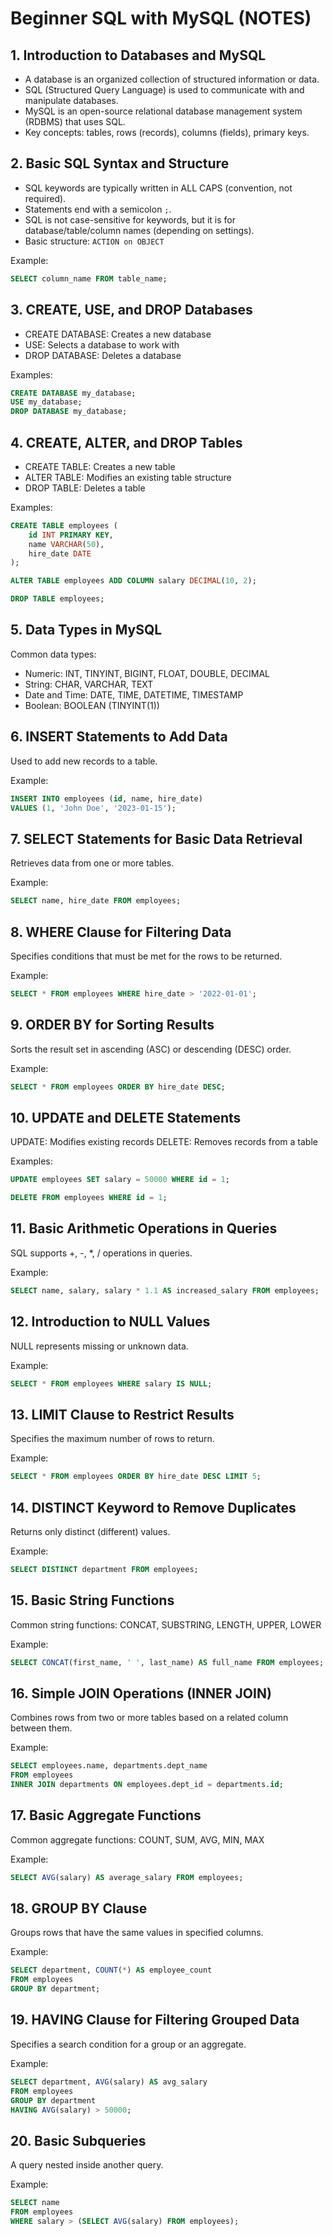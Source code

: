 # Beginner SQL with MySQL (NOTES)

## 1. Introduction to Databases and MySQL

- A database is an organized collection of structured information or data.
- SQL (Structured Query Language) is used to communicate with and manipulate databases.
- MySQL is an open-source relational database management system (RDBMS) that uses SQL.
- Key concepts: tables, rows (records), columns (fields), primary keys.

## 2. Basic SQL Syntax and Structure

- SQL keywords are typically written in ALL CAPS (convention, not required).
- Statements end with a semicolon `;`.
- SQL is not case-sensitive for keywords, but it is for database/table/column names (depending on settings).
- Basic structure: `ACTION on OBJECT`

Example:
```sql
SELECT column_name FROM table_name;
```

## 3. CREATE, USE, and DROP Databases

- CREATE DATABASE: Creates a new database
- USE: Selects a database to work with
- DROP DATABASE: Deletes a database

Examples:
```sql
CREATE DATABASE my_database;
USE my_database;
DROP DATABASE my_database;
```

## 4. CREATE, ALTER, and DROP Tables

- CREATE TABLE: Creates a new table
- ALTER TABLE: Modifies an existing table structure
- DROP TABLE: Deletes a table

Examples:
```sql
CREATE TABLE employees (
    id INT PRIMARY KEY,
    name VARCHAR(50),
    hire_date DATE
);

ALTER TABLE employees ADD COLUMN salary DECIMAL(10, 2);

DROP TABLE employees;
```

## 5. Data Types in MySQL

Common data types:
- Numeric: INT, TINYINT, BIGINT, FLOAT, DOUBLE, DECIMAL
- String: CHAR, VARCHAR, TEXT
- Date and Time: DATE, TIME, DATETIME, TIMESTAMP
- Boolean: BOOLEAN (TINYINT(1))

## 6. INSERT Statements to Add Data

Used to add new records to a table.

Example:
```sql
INSERT INTO employees (id, name, hire_date)
VALUES (1, 'John Doe', '2023-01-15');
```

## 7. SELECT Statements for Basic Data Retrieval

Retrieves data from one or more tables.

Example:
```sql
SELECT name, hire_date FROM employees;
```

## 8. WHERE Clause for Filtering Data

Specifies conditions that must be met for the rows to be returned.

Example:
```sql
SELECT * FROM employees WHERE hire_date > '2022-01-01';
```

## 9. ORDER BY for Sorting Results

Sorts the result set in ascending (ASC) or descending (DESC) order.

Example:
```sql
SELECT * FROM employees ORDER BY hire_date DESC;
```

## 10. UPDATE and DELETE Statements

UPDATE: Modifies existing records
DELETE: Removes records from a table

Examples:
```sql
UPDATE employees SET salary = 50000 WHERE id = 1;

DELETE FROM employees WHERE id = 1;
```

## 11. Basic Arithmetic Operations in Queries

SQL supports +, -, *, / operations in queries.

Example:
```sql
SELECT name, salary, salary * 1.1 AS increased_salary FROM employees;
```

## 12. Introduction to NULL Values

NULL represents missing or unknown data.

Example:
```sql
SELECT * FROM employees WHERE salary IS NULL;
```

## 13. LIMIT Clause to Restrict Results

Specifies the maximum number of rows to return.

Example:
```sql
SELECT * FROM employees ORDER BY hire_date DESC LIMIT 5;
```

## 14. DISTINCT Keyword to Remove Duplicates

Returns only distinct (different) values.

Example:
```sql
SELECT DISTINCT department FROM employees;
```

## 15. Basic String Functions

Common string functions: CONCAT, SUBSTRING, LENGTH, UPPER, LOWER

Example:
```sql
SELECT CONCAT(first_name, ' ', last_name) AS full_name FROM employees;
```

## 16. Simple JOIN Operations (INNER JOIN)

Combines rows from two or more tables based on a related column between them.

Example:
```sql
SELECT employees.name, departments.dept_name
FROM employees
INNER JOIN departments ON employees.dept_id = departments.id;
```

## 17. Basic Aggregate Functions

Common aggregate functions: COUNT, SUM, AVG, MIN, MAX

Example:
```sql
SELECT AVG(salary) AS average_salary FROM employees;
```

## 18. GROUP BY Clause

Groups rows that have the same values in specified columns.

Example:
```sql
SELECT department, COUNT(*) AS employee_count
FROM employees
GROUP BY department;
```

## 19. HAVING Clause for Filtering Grouped Data

Specifies a search condition for a group or an aggregate.

Example:
```sql
SELECT department, AVG(salary) AS avg_salary
FROM employees
GROUP BY department
HAVING AVG(salary) > 50000;
```

## 20. Basic Subqueries

A query nested inside another query.

Example:
```sql
SELECT name
FROM employees
WHERE salary > (SELECT AVG(salary) FROM employees);
```
